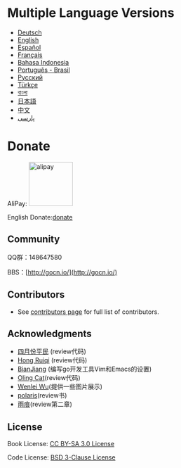 # Multiple Language Versions

* [Deutsch](de/preface.md)
* [English](en/preface.md)
* [Español](es/preface.md)
* [Français](fr/preface.md)
* [Bahasa Indonesia](id/preface.md)
* [Português - Brasil](pt-br/preface.md)
* [Русский](ru/preface.md)
* [Türkçe](tr/preface.md)
* [বাংলা](bn/preface.md)
* [日本語](ja/preface.md)
* [中文](zh/preface.md)
* [پارسی](fa/preface.md)

# Donate

AliPay: <img src="zh/images/alipay.png" alt="alipay" width="100" height="100">

English Donate:[donate](http://beego.me/donate)

## Community
QQ群：148647580

BBS：[http://gocn.io/](http://gocn.io/)

## Contributors

- See [contributors page](https://github.com/astaxie/build-web-application-with-golang/graphs/contributors) for full list of contributors.

## Acknowledgments

 - [四月份平民](https://plus.google.com/110445767383269817959) (review代码)
 - [Hong Ruiqi](https://github.com/hongruiqi) (review代码)
 - [BianJiang](https://github.com/border) (编写go开发工具Vim和Emacs的设置)
 - [Oling Cat](https://github.com/OlingCat)(review代码)
 - [Wenlei Wu](mailto:spadesacn@gmail.com)(提供一些图片展示)
 - [polaris](https://github.com/polaris1119)(review书)
 - [雨痕](https://github.com/qyuhen)(review第二章)

## License
Book License: [CC BY-SA 3.0 License](http://creativecommons.org/licenses/by-sa/3.0/)

Code License: [BSD 3-Clause License](<https://github.com/astaxie/build-web-application-with-golang/blob/master/LICENSE.md>)
